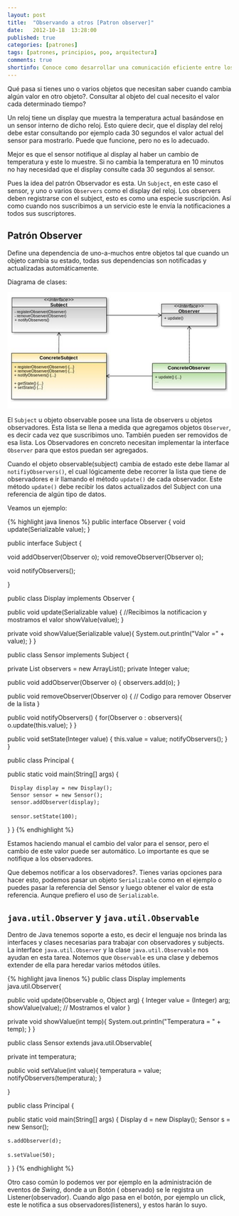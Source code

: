 ```yaml
---
layout: post
title:  "Observando a otros [Patron observer]"
date:   2012-10-18  13:28:00
published: true
categories: [patrones]
tags: [patrones, principios, poo, arquitectura]
comments: true
shortinfo: Conoce como desarrollar una comunicación eficiente entre los componentes de tu sistema con este patron de diseño. 
---
```


Qué pasa si tienes uno o varios objetos que necesitan saber cuando cambia algún valor en otro objeto?. Consultar al objeto 
del cual necesito el valor cada determinado tiempo?

Un reloj tiene un display que muestra la temperatura actual basándose en un sensor interno de dicho reloj. Esto quiere decir, 
que el display del reloj debe estar consultando por ejemplo cada 30 segundos el valor actual del sensor para mostrarlo. 
Puede que funcione, pero no es lo adecuado.

Mejor es que el sensor notifique al display al haber un cambio de temperatura y este lo muestre.  Si no cambia la temperatura 
en 10 minutos no hay necesidad que el display consulte cada 30 segundos al sensor.

Pues la idea del patrón Observador es esta. Un `Subject`, en este caso el sensor, y uno o varios `Observers` como el 
display del reloj. Los observers deben registrarse con el subject, esto es como una especie suscripción. Así como cuando nos 
suscribimos a un servicio este le envía la notificaciones a todos sus suscriptores.

## Patrón Observer
Define una dependencia de uno-a-muchos entre objetos tal que cuando un objeto cambia su estado, todas sus dependencias son 
notificadas y actualizadas automáticamente.

Diagrama de clases:

![Patron Observer](/images/observer-pattern.jpg)

El `Subject` u objeto observable posee una lista de observers u objetos observadores. Esta lista se llena a medida que agregamos 
objetos `Observer`, es decir cada vez que suscribimos uno. También pueden ser removidos de esa lista.
Los Observadores en concreto necesitan implementar la interface `Observer` para que estos puedan ser agregados.

Cuando el objeto observable(subject) cambia de estado este debe llamar al `notifiyObservers()`, el cual lógicamente debe recorrer 
la lista que tiene de observadores e ir llamando el método `update()` de cada observador.
Este método `update()` debe recibir los datos actualizados del Subject con una referencia de algún tipo de datos.

Veamos un ejemplo:

{% highlight java linenos %}
public interface Observer {
  void update(Serializable value);
}

public interface Subject {

  void addObserver(Observer o);
  void removeObserver(Observer o);

  void notifyObservers();

}

public class Display implements Observer {

  public void update(Serializable value) {
    //Recibimos la notificacion y mostramos el valor
    showValue(value);
 }

  private void showValue(Serializable value){
    System.out.println("Valor =" + value);
  }
}

public class Sensor implements Subject {

  private List<Observer> observers = new ArrayList<Observer>();
  private Integer value;

  public void addObserver(Observer o) {
    observers.add(o);
  }

  public void removeObserver(Observer o) {
    // Codigo para remover Observer de la lista
  }

  public void notifyObservers() {
    for(Observer o : observers){
      o.update(this.value);
    }
  }

  public void setState(Integer value) {
    this.value = value;
    notifyObservers();
  }
}

public class Principal {

  public static void main(String[] args) {

     Display display = new Display();
     Sensor sensor = new Sensor();
     sensor.addObserver(display);

     sensor.setState(100);

  }
}
{% endhighlight %}

Estamos haciendo manual el cambio del valor para el sensor, pero el cambio de este valor puede ser automático. Lo importante 
es que se notifique a los observadores.

Que debemos notificar a los observadores?. Tienes varias opciones para hacer esto, podemos pasar un objeto `Serializable` como 
en el ejemplo o puedes pasar la referencia del Sensor y luego obtener el valor de esta referencia. Aunque prefiero el uso 
de `Serializable`.

## `java.util.Observer` y `java.util.Observable`
Dentro de Java tenemos soporte a esto, es decir el lenguaje nos brinda las interfaces y clases necesarias para trabajar con 
observadores y subjects. La interface `java.util.Observer` y la clase `java.util.Observable` nos ayudan en esta tarea. 
Notemos que `Observable` es una clase y debemos extender de ella para heredar varios métodos útiles.

{% highlight java linenos %}
public class Display implements java.util.Observer{

  public void update(Observable o, Object arg) {
    Integer value = (Integer) arg;
    showValue(value); // Mostramos el valor
  }

  private void showValue(int temp){
    System.out.println("Temperatura = " + temp);
  }
}

public class Sensor extends java.util.Observable{

  private int temperatura;

  public void setValue(int value){
    temperatura = value;
    notifyObservers(temperatura);
  }

}

public class Principal {

  public static void main(String[] args) {
    Display d = new Display();
    Sensor s = new Sensor();

    s.addObserver(d);

    s.setValue(50);

  }
}
{% endhighlight %}

Otro caso común lo podemos ver por ejemplo en la administración de eventos de _Swing_, donde a un Botón ( observado) se 
le registra un Listener(observador). Cuando algo pasa en el botón, por ejemplo un click, este le notifica a sus 
observadores(listeners), y estos harán lo suyo.